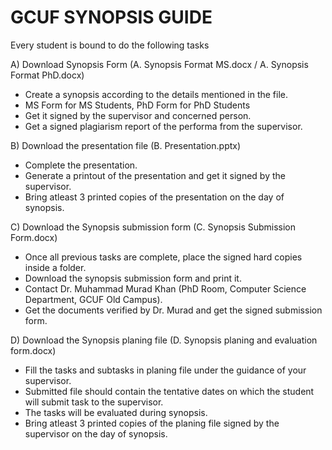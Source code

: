 # GCUF SYNOPSIS GUIDE

Every student is bound to do the following tasks

A) Download Synopsis Form (A. Synopsis Format MS.docx / A. Synopsis Format PhD.docx) 
   - Create a synopsis according to the details mentioned in the file.
   - MS Form for MS Students, PhD Form for PhD Students
   - Get it signed by the supervisor and concerned person.
   - Get a signed plagiarism report of the performa from the supervisor.

B) Download the presentation file (B. Presentation.pptx)
   - Complete the presentation.
   - Generate a printout of the presentation and get it signed by the supervisor.
   - Bring atleast 3 printed copies of the presentation on the day of synopsis.

C) Download the Synopsis submission form (C. Synopsis Submission Form.docx)
   - Once all previous tasks are complete, place the signed hard copies inside a folder.
   - Download the synopsis submission form and print it.
   - Contact Dr. Muhammad Murad Khan (PhD Room, Computer Science Department, GCUF Old Campus).
   - Get the documents verified by Dr. Murad and get the signed submission form.


D) Download the Synopsis planing file (D. Synopsis planing and evaluation form.docx)
   - Fill the tasks and subtasks in planing file under the guidance of your supervisor.
   - Submitted file should contain the tentative dates on which the student will submit
     task to the supervisor.
   - The tasks will be evaluated during synopsis.
   - Bring atleast 3 printed copies of the planing file signed by the supervisor on the 
     day of synopsis.

   
